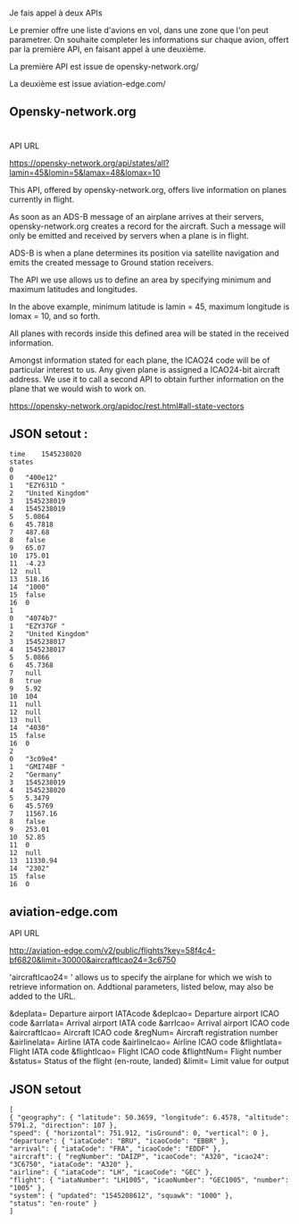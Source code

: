 Je fais appel à deux APIs

Le premier offre une liste d'avions en vol, dans une zone que l'on peut parametrer.
On souhaite completer les informations sur chaque avion, offert par la première API, en faisant appel à une deuxième.


La première API est issue de opensky-network.org/

La deuxième est issue aviation-edge.com/

## 			Opensky-network.org
#

API URL

https://opensky-network.org/api/states/all?lamin=45&lomin=5&lamax=48&lomax=10

This API, offered by opensky-network.org, offers live information on planes currently in flight. 

As soon as an ADS-B message of an airplane arrives at their servers, opensky-network.org creates a record for the aircraft. Such a message will only be emitted and received by servers when a plane is in flight.

ADS-B is when a plane determines its position via satellite navigation and emits the created message to Ground station receivers.

The API we use allows us to define an area by specifying minimum and maximum latitudes and longitudes.

In the above example, minimum latitude is lamin = 45, maximum longitude is lomax = 10, and so forth.

All planes with records inside this defined area will be stated in the received information.

Amongst information stated for each plane, the ICAO24 code will be of particular interest to us. Any given plane is assigned a ICAO24-bit aircraft address. We use it to call a second API to obtain further information on the plane that we would wish to work on.

https://opensky-network.org/apidoc/rest.html#all-state-vectors

JSON setout :
-----------------
```	
time	1545238020
states	
0	
0	"400e12"
1	"EZY631D "
2	"United Kingdom"
3	1545238019
4	1545238019
5	5.0864
6	45.7818
7	487.68
8	false
9	65.07
10	175.01
11	-4.23
12	null
13	518.16
14	"1000"
15	false
16	0
1	
0	"4074b7"
1	"EZY37GF "
2	"United Kingdom"
3	1545238017
4	1545238017
5	5.0866
6	45.7368
7	null
8	true
9	5.92
10	104
11	null
12	null
13	null
14	"4030"
15	false
16	0
2	
0	"3c09e4"
1	"GMI74BF "
2	"Germany"
3	1545238019
4	1545238020
5	5.3479
6	45.5769
7	11567.16
8	false
9	253.01
10	52.85
11	0
12	null
13	11330.94
14	"2302"
15	false
16	0

```


##			aviation-edge.com

API URL

http://aviation-edge.com/v2/public/flights?key=58f4c4-bf6820&limit=30000&aircraftIcao24=3c6750

'aircraftIcao24= ' allows us to specify the airplane for which we wish to retrieve information on. Addtional parameters, listed below, may also be added to the URL.

&depIata=	Departure airport IATAcode
&depIcao=	Departure airport ICAO code
&arrIata=	Arrival airport IATA code
&arrIcao=	Arrival airport ICAO code
&aircraftIcao=	Aircraft ICAO code
&regNum=	Aircraft registration number
&airlineIata=	Airline IATA code
&airlineIcao=	Airline ICAO code
&flightIata=	Flight IATA code
&flightIcao=	Flight ICAO code
&flightNum=	Flight number
&status=	Status of the flight (en-route, landed)
&limit=	Limit value for output
















JSON setout
-----------------
```
[ 
{ "geography": { "latitude": 50.3659, "longitude": 6.4578, "altitude": 5791.2, "direction": 107 }, 
"speed": { "horizontal": 751.912, "isGround": 0, "vertical": 0 }, 
"departure": { "iataCode": "BRU", "icaoCode": "EBBR" }, 
"arrival": { "iataCode": "FRA", "icaoCode": "EDDF" }, 
"aircraft": { "regNumber": "DAIZP", "icaoCode": "A320", "icao24": "3C6750", "iataCode": "A320" }, 
"airline": { "iataCode": "LH", "icaoCode": "GEC" }, 
"flight": { "iataNumber": "LH1005", "icaoNumber": "GEC1005", "number": "1005" }, 
"system": { "updated": "1545208612", "squawk": "1000" }, 
"status": "en-route" } 
]



```
